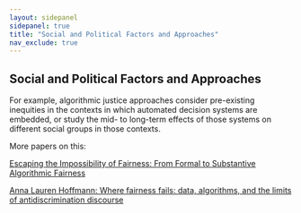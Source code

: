 ```yaml
---
layout: sidepanel
sidepanel: true
title: "Social and Political Factors and Approaches"
nav_exclude: true
---
```

## Social and Political Factors and Approaches
For example, algorithmic justice approaches consider pre-existing inequities in the contexts in which automated decision systems are embedded, or study the mid- to long-term effects of those systems on different social groups in those contexts. 

More papers on this:

[Escaping the Impossibility of Fairness: From Formal to Substantive Algorithmic Fairness](https://link.springer.com/article/10.1007/s13347-022-00584-6)

[Anna Lauren Hoffmann: Where fairness fails: data, algorithms, and the limits of antidiscrimination discourse](https://www.tandfonline.com/doi/full/10.1080/1369118X.2019.1573912)


